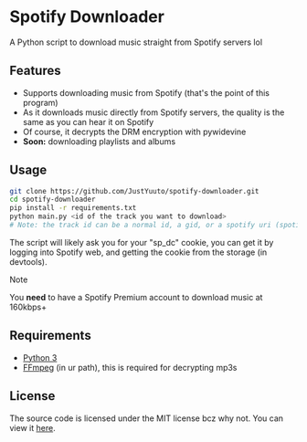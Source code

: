 # Spotify Downloader

A Python script to download music straight from Spotify servers lol

## Features

- Supports downloading music from Spotify (that's the point of this program)
- As it downloads music directly from Spotify servers, the quality is the same as you can hear it on Spotify
- Of course, it decrypts the DRM encryption with pywidevine
- **Soon:** downloading playlists and albums

## Usage

```bash
git clone https://github.com/JustYuuto/spotify-downloader.git
cd spotify-downloader
pip install -r requirements.txt
python main.py <id of the track you want to download>
# Note: the track id can be a normal id, a gid, or a spotify uri (spotify:track:xxxxxx....)
```

The script will likely ask you for your "sp_dc" cookie, you can get it by logging into Spotify web, and getting the cookie from the storage (in devtools).

> [!NOTE]
> You **need** to have a Spotify Premium account to download music at 160kbps+

## Requirements

- [Python 3](https://www.python.org/downloads/)
- [FFmpeg](https://www.ffmpeg.org/download.html) (in ur path), this is required for decrypting mp3s

## License

The source code is licensed under the MIT license bcz why not. You can view it [here](LICENSE.txt).